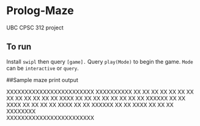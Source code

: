 # Prolog-Maze

UBC CPSC 312 project

## To run

Install `swipl` then query `[game].` Query `play(Mode)` to begin the game. `Mode` can be `interactive` or `query`.

##Sample maze print output

XXXXXXXXXXXXXXXXXXXXXXXX
    XXXXXXXXXX        XX
XX          XX  XX    XX
XX      XX  XX        XX
XX  XX  XX  XX  XXXX  XX
XX  XX  XX  XX  XX    XX
XX  XXXXXX  XX  XX  XXXX
XX  XX      XX  XX  XXXX
XX  XX  XXXXXX  XX    XX
XXXX            XX    XX
XX        XXXXXXXX    
XXXXXXXXXXXXXXXXXXXXXXXX
